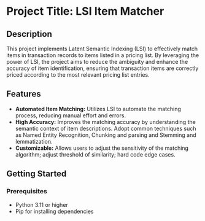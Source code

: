 # Project Title: LSI Item Matcher

## Description
This project implements Latent Semantic Indexing (LSI) to effectively match items in transaction records to items listed in a pricing list. By leveraging the power of LSI, the project aims to reduce the ambiguity and enhance the accuracy of item identification, ensuring that transaction items are correctly priced according to the most relevant pricing list entries.

## Features
- **Automated Item Matching:** Utilizes LSI to automate the matching process, reducing manual effort and errors.
- **High Accuracy:** Improves the matching accuracy by understanding the semantic context of item descriptions. Adopt common techniques such as Named Entity Recognition, Chunking and parsing and Stemming and lemmatization.
- **Customizable:** Allows users to adjust the sensitivity of the matching algorithm; adjust threshold of similarity; hard code edge cases.


## Getting Started

### Prerequisites
- Python 3.11 or higher
- Pip for installing dependencies
